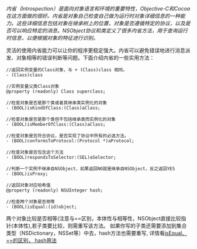*内省（Introspection）是面向对象语言和环境的重要特性，Objective-C和Cocoa在这方面做的很好。内省是对象自己检查自己做为运行时对象详细信息的一种能力。这些详细信息包括对象在继承树上的位置，对象是否遵循特定的协议，以及是否可以响应特定的消息。NSObject协议和类定义了很多内省方法，用于查询运行时信息，以便根据对象的特征进行识别。*

灵活的使用内省能力可以让你的程序更稳定强大。内省可以避免错误地进行消息派发、对象相等的错误判断等问题。下面介绍内省的一些实用方法：
```
//返回实例变量的Class对象，与 + (Class)class 相同。
- (Class)class

//实例变量父类Class对象
@property (readonly) Class superclass;

//检查对象是否是那个类或者其继承类实例化的对象
- (BOOL)isKindOfClass:(Class)aClass;

//检查对象是否是那个类但不包括继承类而实例化的对象
- (BOOL)isMemberOfClass:(Class)aClass;

//检查对象是否符合协议，是否实现了协议中所有的必选方法。
- (BOOL)conformsToProtocol:(Protocol *)aProtocol;

//检查对象是否包含这个方法
- (BOOL)respondsToSelector:(SEL)aSelector;

//判断一个实例不继承自NSObject，如果返回NO就是继承自NSObject，反之返回YES
- (BOOL)isProxy;
```

```
//返回对象对应哈希值
@property (readonly) NSUInteger hash;

//检查两个对象是否相等
- (BOOL)isEqual:(id)object;
```
两个对象比较是否相等(注意与==区别，本体性与相等性，NSObject直接比较指针(本体性),若子类要比较，则需重写该方法。
如果你写的子类还需要添加到集合类型（NSDictionary，NSSet等）中去，hash方法也需要重写, 详情看[isEqual、==的区别， hash用法](https://www.jianshu.com/p/3204680260ba)

